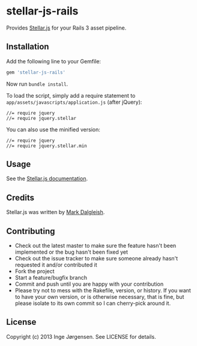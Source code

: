 # stellar-js-rails

Provides [Stellar.js](http://markdalgleish.com/projects/stellar.js/) for your Rails 3 asset pipeline.

## Installation

Add the following line to your Gemfile:

```ruby
gem 'stellar-js-rails'
```

Now run `bundle install`.

To load the script, simply add a require statement to `app/assets/javascripts/application.js` (after jQuery):

    //= require jquery
    //= require jquery.stellar

You can also use the minified version:

    //= require jquery
    //= require jquery.stellar.min

## Usage

See the [Stellar.js documentation](http://markdalgleish.com/projects/stellar.js/docs/).

## Credits

Stellar.js was written by [Mark Dalgleish](http://markdalgleish.com/).

## Contributing

* Check out the latest master to make sure the feature hasn't been implemented or the bug hasn't been fixed yet
* Check out the issue tracker to make sure someone already hasn't requested it and/or contributed it
* Fork the project
* Start a feature/bugfix branch
* Commit and push until you are happy with your contribution
* Please try not to mess with the Rakefile, version, or history. If you want to have your own version, or is otherwise necessary, that is fine, but please isolate to its own commit so I can cherry-pick around it.

## License

Copyright (c) 2013 Inge Jørgensen. See LICENSE for details.